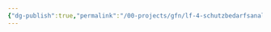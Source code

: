 ```yaml
---
{"dg-publish":true,"permalink":"/00-projects/gfn/lf-4-schutzbedarfsanalyse-im-eigenen-arbeitsbereich-durchfuehren/","tags":["inProgress"],"noteIcon":"","updated":"2024-06-10T02:02:17.613+02:00"}
---
```





